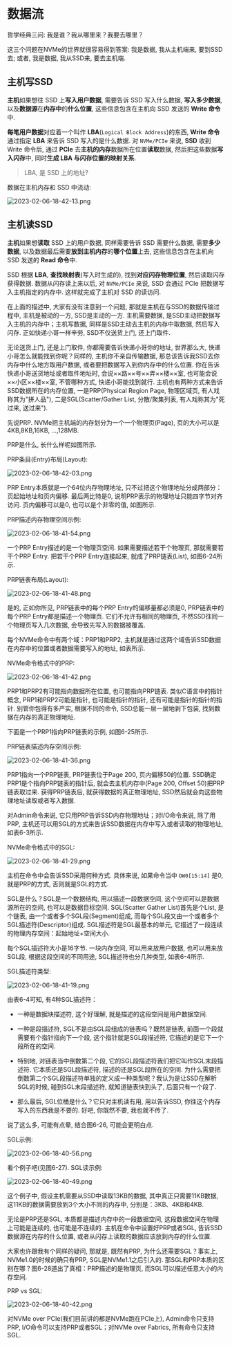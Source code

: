 
# 数据流

哲学经典三问: 我是谁？我从哪里来？我要去哪里？

这三个问题在NVMe的世界就很容易得到答案: 我是数据, 我从主机端来, 要到SSD去; 或者, 我是数据, 我从SSD来, 要去主机端.

## 主机写SSD

**主机**如果想往 SSD 上**写入用户数据**, 需要告诉 SSD 写入什么数据, **写入多少数据**, 以及**数据源**在**内存中**的**什么位置**, 这些信息包含在主机向 SSD 发送的 **Write 命令**中.

**每笔用户数据**对应着一个叫作 **LBA**(`Logical Block Address`)的东西, **Write 命令**通过指定 **LBA** 来告诉 SSD 写入的是什么数据. 对 `NVMe/PCIe` 来说, **SSD** 收到 Write 命令后, 通过 **PCIe** 去**主机的内存**数据所在位置**读取**数据, 然后把这些数据**写入闪存**中, 同时**生成 LBA 与闪存位置的映射关系**.

> LBA, 是 SSD 上的地址?

数据在主机内存和 SSD 中流动:

![2023-02-06-18-42-13.png](./images/2023-02-06-18-42-13.png)

## 主机读SSD

**主机**如果想**读取** SSD 上的用户数据, 同样需要告诉 SSD 需要什么数据, 需要**多少数据**, 以及数据最后需要**放到主机内存**的**哪个位置**上去, 这些信息包含在主机向 SSD 发送的 **Read 命令**中.

SSD 根据 **LBA**, **查找映射表**(写入时生成的), 找到**对应闪存物理位置**, 然后读取闪存获得数据. 数据从闪存读上来以后, 对 `NVMe/PCIe` 来说, SSD 会通过 PCIe 把数据写入主机指定的内存中. 这样就完成了主机对 SSD 的读访问.

在上面的描述中, 大家有没有注意到一个问题, 那就是主机在与SSD的数据传输过程中, 主机是被动的一方, SSD是主动的一方. 主机需要数据, 是SSD主动把数据写入主机的内存中；主机写数据, 同样是SSD主动去主机的内存中取数据, 然后写入闪存. 正如快递小哥一样辛劳, SSD不仅送货上门, 还上门取件.

无论送货上门, 还是上门取件, 你都需要告诉快递小哥你的地址, 世界那么大, 快递小哥怎么就能找到你呢？同样的, 主机你不亲自传输数据, 那总该告诉我SSD去你内存中什么地方取用户数据, 或者要把数据写入到你内存中的什么位置. 你在告诉快递小哥送货地址或者取件地址时, 会说××路××号××弄××楼××室, 也可能会说××小区××楼××室, 不管哪种方式, 快递小哥能找到就行. 主机也有两种方式来告诉SSD数据所在的内存位置, 一是PRP(Physical Region Page, 物理区域页, 有人戏称其为"拼人品"), 二是SGL(Scatter/Gather List, 分散/聚集列表, 有人戏称其为"死过来, 送过来").

先说PRP. NVMe把主机端的内存划分为一个一个物理页(Page), 页的大小可以是4KB,8KB,16KB, …,128MB.

PRP是什么, 长什么样呢如图所示.

PRP条目(Entry)布局(Layout):

![2023-02-06-18-42-03.png](./images/2023-02-06-18-42-03.png)

PRP Entry本质就是一个64位内存物理地址, 只不过把这个物理地址分成两部分：页起始地址和页内偏移. 最后两比特是0, 说明PRP表示的物理地址只能四字节对齐访问. 页内偏移可以是0, 也可以是个非零的值, 如图所示.

PRP描述内存物理空间示例:

![2023-02-06-18-41-54.png](./images/2023-02-06-18-41-54.png)

一个PRP Entry描述的是一个物理页空间. 如果需要描述若干个物理页, 那就需要若干个PRP Entry. 把若干个PRP Entry连接起来, 就成了PRP链表(List), 如图6-24所示.

PRP链表布局(Layout):

![2023-02-06-18-41-48.png](./images/2023-02-06-18-41-48.png)

是的, 正如你所见, PRP链表中的每个PRP Entry的偏移量都必须是0, PRP链表中的每个PRP Entry都是描述一个物理页. 它们不允许有相同的物理页, 不然SSD往同一个物理页写入几次数据, 会导致先写入的数据被覆盖.

每个NVMe命令中有两个域：PRP1和PRP2, 主机就是通过这两个域告诉SSD数据在内存中的位置或者数据需要写入的地址, 如表所示.

NVMe命令格式中的PRP:

![2023-02-06-18-41-42.png](./images/2023-02-06-18-41-42.png)

PRP1和PRP2有可能指向数据所在位置, 也可能指向PRP链表. 类似C语言中的指针概念, PRP1和PRP2可能是指针, 也可能是指针的指针, 还有可能是指针的指针的指针. 别管你包得有多严实, 根据不同的命令, SSD总能一层一层地剥下包装, 找到数据在内存的真正物理地址.

下面是一个PRP1指向PRP链表的示例, 如图6-25所示.

PRP链表描述内存空间示例:

![2023-02-06-18-41-36.png](./images/2023-02-06-18-41-36.png)

PRP1指向一个PRP链表, PRP链表位于Page 200, 页内偏移50的位置. SSD确定PRP1是个指向PRP链表的指针后, 就会去主机内存中(Page 200, Offset 50)把PRP链表取过来. 获得PRP链表后, 就获得数据的真正物理地址, SSD然后就会向这些物理地址读取或者写入数据.

对Admin命令来说, 它只用PRP告诉SSD内存物理地址；对I/O命令来说, 除了用PRP, 主机还可以用SGL的方式来告诉SSD数据在内存中写入或者读取的物理地址, 如表6-3所示.

NVMe命令格式中的SGL:

![2023-02-06-18-41-29.png](./images/2023-02-06-18-41-29.png)

主机在命令中会告诉SSD采用何种方式. 具体来说, 如果命令当中 `DW0[15:14]` 是0, 就是PRP的方式, 否则就是SGL的方式.

SGL是什么？SGL是一个数据结构, 用以描述一段数据空间, 这个空间可以是数据源所在的空间, 也可以是数据目标空间. SGL(Scatter Gather List)首先是个List, 是个链表, 由一个或者多个SGL段(Segment)组成, 而每个SGL段又由一个或者多个SGL描述符(Descriptor)组成. SGL描述符是SGL最基本的单元, 它描述了一段连续的物理内存空间：起始地址+空间大小.

每个SGL描述符大小是16字节. 一块内存空间, 可以用来放用户数据, 也可以用来放SGL段, 根据这段空间的不同用途, SGL描述符也分几种类型, 如表6-4所示.

SGL描述符类型:

![2023-02-06-18-41-19.png](./images/2023-02-06-18-41-19.png)

由表6-4可知, 有4种SGL描述符：

* 一种是数据块描述符, 这个好理解, 就是描述的这段空间是用户数据空间.

* 一种是段描述符, SGL不是由SGL段组成的链表吗？既然是链表, 前面一个段就需要有个指针指向下一个段, 这个指针就是SGL段描述符, 它描述的是它下一个段所在的空间.

* 特别地, 对链表当中倒数第二个段, 它的SGL段描述符我们把它叫作SGL末段描述符. 它本质还是SGL段描述符, 描述的还是SGL段所在的空间. 为什么需要把倒数第二个SGL段描述符单独的定义成一种类型呢？我认为是让SSD在解析SGL的时候, 碰到SGL末段描述符, 就知道链表快到头了, 后面只有一个段了.

* 那么最后, SGL位桶是什么？它只对主机读有用, 用以告诉SSD, 你往这个内存写入的东西我是不要的. 好吧, 你既然不要, 我也就不传了.

说了这么多, 可能有点晕, 结合图6-26, 可能会更明白点.

SGL示例:

![2023-02-06-18-40-56.png](./images/2023-02-06-18-40-56.png)

看个例子吧(见图6-27). SGL读示例:

![2023-02-06-18-40-49.png](./images/2023-02-06-18-40-49.png)

这个例子中, 假设主机需要从SSD中读取13KB的数据, 其中真正只需要11KB数据, 这11KB的数据需要放到3个大小不同的内存中, 分别是：3KB、4KB和4KB.

无论是PRP还是SGL, 本质都是描述内存中的一段数据空间, 这段数据空间在物理上可能是连续的, 也可能是不连续的. 主机在命令中设置好PRP或者SGL, 告诉SSD数据源在内存的什么位置, 或者从闪存上读取的数据应该放到内存的什么位置.

大家也许跟我有个同样的疑问, 那就是, 既然有PRP, 为什么还需要SGL？事实上, NVMe1.0的时候的确只有PRP, SGL是NVMe1.1之后引入的. 那SGL和PRP本质的区别在哪？图6-28道出了真相：PRP描述的是物理页, 而SGL可以描述任意大小的内存空间.

PRP vs SGL:

![2023-02-06-18-40-42.png](./images/2023-02-06-18-40-42.png)

对NVMe over PCIe(我们目前讲的都是NVMe跑在PCIe上), Admin命令只支持PRP, I/O命令可以支持PRP或者SGL；对NVMe over Fabrics, 所有命令只支持SGL.

